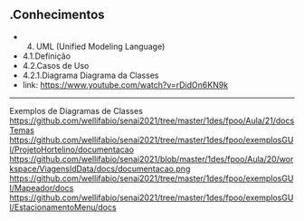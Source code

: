 .Conhecimentos
--------------
- 4. UML (Unified Modeling Language)
- 4.1.Definição
- 4.2.Casos de Uso
- 4.2.1.Diagrama
Diagrama da Classes
- link: https://www.youtube.com/watch?v=rDidOn6KN9k
--------------
Exemplos de Diagramas de Classes
https://github.com/wellifabio/senai2021/tree/master/1des/fpoo/Aula/21/docsTemas
https://github.com/wellifabio/senai2021/tree/master/1des/fpoo/exemplosGUI/ProjetoHortelino/documentacao
https://github.com/wellifabio/senai2021/blob/master/1des/fpoo/Aula/20/workspace/ViagensIdData/docs/documentacao.png
https://github.com/wellifabio/senai2021/tree/master/1des/fpoo/exemplosGUI/Mapeador/docs
https://github.com/wellifabio/senai2021/tree/master/1des/fpoo/exemplosGUI/EstacionamentoMenu/docs